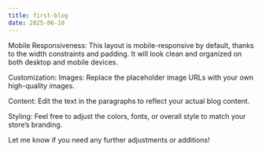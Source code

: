 ```yaml
---
title: first-blog
date: 2025-06-10
---
```

Mobile Responsiveness:
This layout is mobile-responsive by default, thanks to the width constraints and padding. It will look clean and organized on both desktop and mobile devices.

Customization:
Images: Replace the placeholder image URLs with your own high-quality images.

Content: Edit the text in the paragraphs to reflect your actual blog content.

Styling: Feel free to adjust the colors, fonts, or overall style to match your store’s branding.

Let me know if you need any further adjustments or additions!
